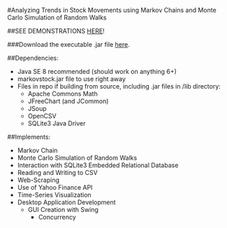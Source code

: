 #Analyzing Trends in Stock Movements using Markov Chains and Monte Carlo Simulation of Random Walks

##SEE DEMONSTRATIONS [HERE](http://100.github.io/Stock-Analysis-Markov/)!

###Download the executable .jar file [here](https://github.com/d-soni/Markov-Stock-Analysis/raw/master/markovstock.jar).

##Dependencies:
* Java SE 8 recommended (should work on anything 6+)
* markovstock.jar file to use right away
* Files in repo if building from source, including .jar files in /lib directory:
	* Apache Commons Math
	* JFreeChart (and JCommon)
	* JSoup
	* OpenCSV
	* SQLite3 Java Driver

##Implements:
* Markov Chain
* Monte Carlo Simulation of Random Walks
* Interaction with SQLite3 Embedded Relational Database
* Reading and Writing to CSV
* Web-Scraping
* Use of Yahoo Finance API
* Time-Series Visualization
* Desktop Application Development
	* GUI Creation with Swing
		* Concurrency
